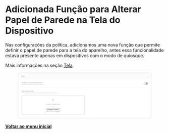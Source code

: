 # Adicionada Função para Alterar Papel de Parede na Tela do Dispositivo

Nas configurações da política, adicionamos uma nova função que permite definir o papel de parede para a tela do aparelho, antes essa funcionalidade estava presente apenas em dispositivos com o modo de quiosque.

Mais informações na seção [Tela](../../portal/configuracoes/gerenciar-politicas/editar-politica-android/configuracoes-gerais/tela.md).

<figure><img src="../../../.gitbook/assets/image (224).png" alt=""><figcaption></figcaption></figure>

[**Voltar ao menu inicial**](./)
